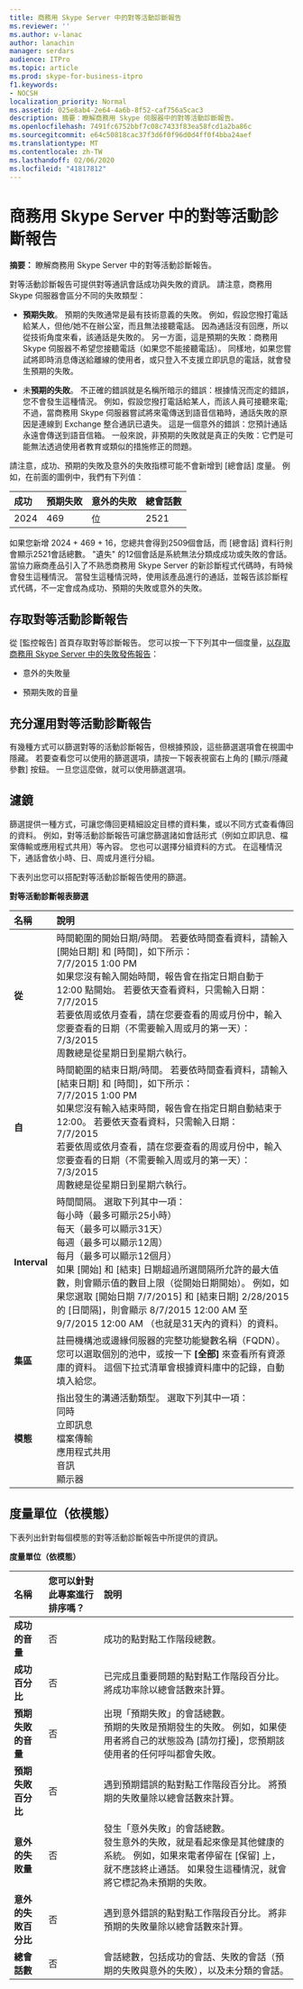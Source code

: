 ```yaml
---
title: 商務用 Skype Server 中的對等活動診斷報告
ms.reviewer: ''
ms.author: v-lanac
author: lanachin
manager: serdars
audience: ITPro
ms.topic: article
ms.prod: skype-for-business-itpro
f1.keywords:
- NOCSH
localization_priority: Normal
ms.assetid: 025e8ab4-2e64-4a6b-8f52-caf756a5cac3
description: 摘要：瞭解商務用 Skype 伺服器中的對等活動診斷報告。
ms.openlocfilehash: 7491fc6752bbf7c08c7433f83ea58fcd1a2ba86c
ms.sourcegitcommit: e64c50818cac37f3d6f0f96d0d4ff0f4bba24aef
ms.translationtype: MT
ms.contentlocale: zh-TW
ms.lasthandoff: 02/06/2020
ms.locfileid: "41817812"
---
```

# <a name="peer-to-peer-activity-diagnostic-report-in-skype-for-business-server"></a>商務用 Skype Server 中的對等活動診斷報告
 
**摘要：** 瞭解商務用 Skype Server 中的對等活動診斷報告。
  
對等活動診斷報告可提供對等通訊會話成功與失敗的資訊。 請注意，商務用 Skype 伺服器會區分不同的失敗類型：
  
- **預期失敗**。 預期的失敗通常是最有技術意義的失敗。 例如，假設您撥打電話給某人，但他/她不在辦公室，而且無法接聽電話。 因為通話沒有回應，所以從技術角度來看，該通話是失敗的。 另一方面，這是預期的失敗：商務用 Skype 伺服器不希望您接聽電話（如果您不能接聽電話）。 同樣地，如果您嘗試將即時消息傳送給離線的使用者，或只登入不支援立即訊息的電話，就會發生預期的失敗。
    
- 未**預期的失敗**。 不正確的錯誤就是名稱所暗示的錯誤：根據情況而定的錯誤，您不會發生這種情況。 例如，假設您撥打電話給某人，而該人員可接聽來電;不過，當商務用 Skype 伺服器嘗試將來電傳送到語音信箱時，通話失敗的原因是連線到 Exchange 整合通訊已遺失。 這是一個意外的錯誤：您預計通話永遠會傳送到語音信箱。 一般來說，非預期的失敗就是真正的失敗：它們是可能無法透過使用者教育或類似的措施修正的問題。
    
請注意，成功、預期的失敗及意外的失敗指標可能不會新增到 [總會話] 度量。 例如，在前面的圖例中，我們有下列值：
  
|**成功**|**預期失敗**|**意外的失敗**|**總會話數**|
|:-----|:-----|:-----|:-----|
|2024  <br/> |469  <br/> |位  <br/> |2521  <br/> |
   
如果您新增 2024 + 469 + 16，您總共會得到2509個會話，而 [總會話] 資料行則會顯示2521會話總數。 "遺失" 的12個會話是系統無法分類成成功或失敗的會話。 當協力廠商產品引入了不熟悉商務用 Skype Server 的新診斷程式代碼時，有時候會發生這種情況。 當發生這種情況時，使用該產品進行的通話，並報告該診斷程式代碼，不一定會成為成功、預期的失敗或意外的失敗。
  
## <a name="accessing-the-peer-to-peer-activity-diagnostic-report"></a>存取對等活動診斷報告

從 [監控報告] 首頁存取對等診斷報告。 您可以按一下下列其中一個度量，[以存取商務用 Skype Server 中的失敗發佈報告](failure-distribution-report.md)：
  
- 意外的失敗量
    
- 預期失敗的音量
    
## <a name="making-the-best-use-of-the-peer-to-peer-activity-diagnostic-report"></a>充分運用對等活動診斷報告

有幾種方式可以篩選對等的活動診斷報告，但根據預設，這些篩選選項會在視圖中隱藏。 若要查看您可以使用的篩選選項，請按一下報表視窗右上角的 [顯示/隱藏參數] 按鈕。 一旦您這麼做，就可以使用篩選選項。
  
## <a name="filters"></a>濾鏡

篩選提供一種方式，可讓您傳回更精細設定目標的資料集，或以不同方式查看傳回的資料。 例如，對等活動診斷報告可讓您篩選諸如會話形式（例如立即訊息、檔案傳輸或應用程式共用）等內容。 您也可以選擇分組資料的方式。 在這種情況下，通話會依小時、日、周或月進行分組。
  
下表列出您可以搭配對等活動診斷報告使用的篩選。
  
**對等活動診斷報表篩選**

|**名稱**|**說明**|
|:-----|:-----|
|**從** <br/> |時間範圍的開始日期/時間。 若要依時間查看資料，請輸入 [開始日期] 和 [時間]，如下所示：  <br/> 7/7/2015 1:00 PM  <br/> 如果您沒有輸入開始時間，報告會在指定日期自動于12:00 點開始。 若要依天查看資料，只需輸入日期：  <br/> 7/7/2015  <br/> 若要依周或依月查看，請在您要查看的周或月份中，輸入您要查看的日期（不需要輸入周或月的第一天）：  <br/> 7/3/2015  <br/> 周數總是從星期日到星期六執行。  <br/> |
|**自** <br/> |時間範圍的結束日期/時間。 若要依時間查看資料，請輸入 [結束日期] 和 [時間]，如下所示：  <br/> 7/7/2015 1:00 PM  <br/> 如果您沒有輸入結束時間，報告會在指定日期自動結束于12:00。 若要依天查看資料，只需輸入日期：  <br/> 7/7/2015  <br/> 若要依周或依月查看，請在您要查看的周或月份中，輸入您要查看的日期（不需要輸入周或月的第一天）：  <br/> 7/3/2015  <br/> 周數總是從星期日到星期六執行。  <br/> |
|**Interval** <br/> | 時間間隔。 選取下列其中一項： <br/>  每小時（最多可顯示25小時） <br/>  每天（最多可以顯示31天） <br/>  每週（最多可以顯示12周） <br/>  每月（最多可以顯示12個月） <br/>  如果 [開始] 和 [結束] 日期超過所選間隔所允許的最大值數，則會顯示值的數目上限（從開始日期開始）。 例如，如果您選取 [開始日期 7/7/2015] 和 [結束日期] 2/28/2015 的 [日間隔]，則會顯示 8/7/2015 12:00 AM 至 9/7/2015 12:00 AM （也就是31天內的資料）的資料。 <br/> |
|**集區** <br/> |註冊機構池或邊緣伺服器的完整功能變數名稱（FQDN）。 您可以選取個別的池中，或按一下 **[全部]** 來查看所有資源庫的資料。 這個下拉式清單會根據資料庫中的記錄，自動填入給您。 <br/> |
|**模態** <br/> | 指出發生的溝通活動類型。 選取下列其中一項： <br/>  同時 <br/>  立即訊息 <br/>  檔案傳輸 <br/>  應用程式共用 <br/>  音訊 <br/>  顯示器 <br/> |
   
## <a name="metrics-per-modality"></a>度量單位（依模態）

下表列出針對每個模態的對等活動診斷報告中所提供的資訊。
  
**度量單位（依模態）**

|**名稱**|**您可以針對此專案進行排序嗎？**|**說明**|
|:-----|:-----|:-----|
|**成功的音量** <br/> |否  <br/> |成功的點對點工作階段總數。  <br/> |
|**成功百分比** <br/> |否  <br/> |已完成且重要問題的點對點工作階段百分比。 將成功率除以總會話數來計算。  <br/> |
|**預期失敗的音量** <br/> |否  <br/> |出現「預期失敗」的會話總數。  <br/> 預期的失敗是預期發生的失敗。 例如，如果使用者將自己的狀態設為 [請勿打擾]，您預期該使用者的任何呼叫都會失敗。  <br/> |
|**預期失敗百分比** <br/> |否  <br/> |遇到預期錯誤的點對點工作階段百分比。 將預期的失敗量除以總會話數來計算。  <br/> |
|**意外的失敗量** <br/> |否  <br/> |發生「意外失敗」的會話總數。  <br/> 發生意外的失敗，就是看起來像是其他健康的系統。 例如，如果來電者停留在 [保留] 上，就不應該終止通話。 如果發生這種情況，就會將它標記為未預期的失敗。  <br/> |
|**意外的失敗百分比** <br/> |否  <br/> |遇到意外錯誤的點對點工作階段百分比。 將非預期的失敗量除以總會話數來計算。  <br/> |
|**總會話數** <br/> |否  <br/> |會話總數，包括成功的會話、失敗的會話（預期的失敗與意外的失敗），以及未分類的會話。  <br/> |
   

